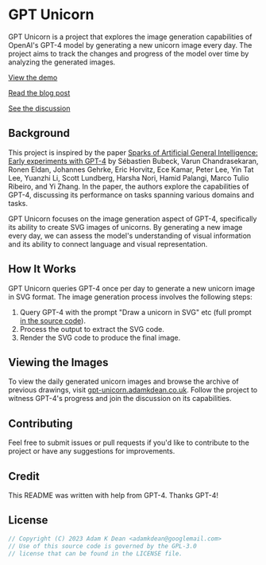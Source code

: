# GPT Unicorn

GPT Unicorn is a project that explores the image generation capabilities of OpenAI's GPT-4 model by generating a new unicorn image every day. The project aims to track the changes and progress of the model over time by analyzing the generated images.

[View the demo](https://gpt-unicorn.adamkdean.co.uk)

[Read the blog post](https://adamkdean.co.uk/posts/gpt-unicorn-a-daily-exploration-of-gpt-4s-image-generation-capabilities)

[See the discussion](https://news.ycombinator.com/item?id=35561747)

## Background

This project is inspired by the paper [Sparks of Artificial General Intelligence: Early experiments with GPT-4](https://arxiv.org/pdf/2303.12712.pdf) by Sébastien Bubeck, Varun Chandrasekaran, Ronen Eldan, Johannes Gehrke, Eric Horvitz, Ece Kamar, Peter Lee, Yin Tat Lee, Yuanzhi Li, Scott Lundberg, Harsha Nori, Hamid Palangi, Marco Tulio Ribeiro, and Yi Zhang. In the paper, the authors explore the capabilities of GPT-4, discussing its performance on tasks spanning various domains and tasks.

GPT Unicorn focuses on the image generation aspect of GPT-4, specifically its ability to create SVG images of unicorns. By generating a new image every day, we can assess the model's understanding of visual information and its ability to connect language and visual representation.

## How It Works

GPT Unicorn queries GPT-4 once per day to generate a new unicorn image in SVG format. The image generation process involves the following steps:

1. Query GPT-4 with the prompt "Draw a unicorn in SVG" etc (full prompt [in the source code](https://github.com/adamkdean/gpt-unicorn/blob/master/src/lib/generator.js#L40)).
2. Process the output to extract the SVG code.
3. Render the SVG code to produce the final image.

## Viewing the Images

To view the daily generated unicorn images and browse the archive of previous drawings, visit [gpt-unicorn.adamkdean.co.uk](https://gpt-unicorn.adamkdean.co.uk). Follow the project to witness GPT-4's progress and join the discussion on its capabilities.

## Contributing

Feel free to submit issues or pull requests if you'd like to contribute to the project or have any suggestions for improvements.

## Credit

This README was written with help from GPT-4. Thanks GPT-4!

## License

```js
// Copyright (C) 2023 Adam K Dean <adamkdean@googlemail.com>
// Use of this source code is governed by the GPL-3.0
// license that can be found in the LICENSE file.
```
